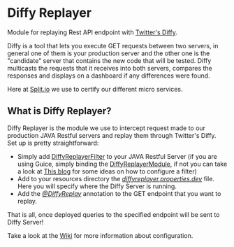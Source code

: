 # Diffy Replayer

Module for replaying Rest API endpoint with [Twitter's Diffy](https://github.com/twitter/diffy).

Diffy is a tool that lets you execute GET requests between two servers, in general one of them is your production server and the other one is the "candidate" server that contains the new code that will be tested. Diffy multicasts the requests that it receives into both servers, compares the responses and displays on a dashboard if any differences were found.  

Here at [Split.io](http://www.split.io/) we use to certify our different micro services.

## What is Diffy Replayer?

Diffy Replayer is the module we use to intercept request made to our production JAVA Restful servers and replay them through Twitter's Diffy.  
Set up is pretty straightforward:  

* Simply add [DiffyReplayerFilter](https://github.com/splitio/diffy-replayer/blob/master/src/main/java/io/split/diffyreplayer/DiffyReplayerFilter.java) to your JAVA Restful Server (if you are using Guice, simply binding the [DiffyReplayerModule](https://github.com/splitio/diffy-replayer/blob/master/src/main/java/io/split/diffyreplayer/DiffyReplayerModule.java), if not you can take a look at [This blog](http://blog.dejavu.sk/2013/11/19/registering-resources-and-providers-in-jersey-2/) for some ideas on how to configure a filter)
* Add to your resources directory the [_diffyreplayer.properties.dev_](https://github.com/splitio/diffy-replayer/blob/master/src/main/resources/diffyreplayer.properties.dev) file. Here you will specify where the Diffy Server is running.
* Add the [_@DiffyReplay_](https://github.com/splitio/diffy-replayer/blob/master/src/main/java/io/split/diffyreplayer/DiffyReplay.java) annotation to the GET endpoint that you want to replay.

That is all, once deployed queries to the specified endpoint will be sent to Diffy Server!

Take a look at the [Wiki](https://github.com/splitio/diffy-replayer/wiki) for more information about configuration.



